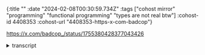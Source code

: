 {:title ""
 :date "2024-02-08T00:30:59.734Z"
 :tags ["cohost mirror" "programming" "functional programming" "types are not real btw"]
 :cohost-id 4408353
 :cohost-url "4408353-https-x-com-badcop"}

https://x.com/badcop_/status/1755380428377043426

<details><summary>transcript</summary>twitter user badcop_ writes “types are not real btw”</summary>